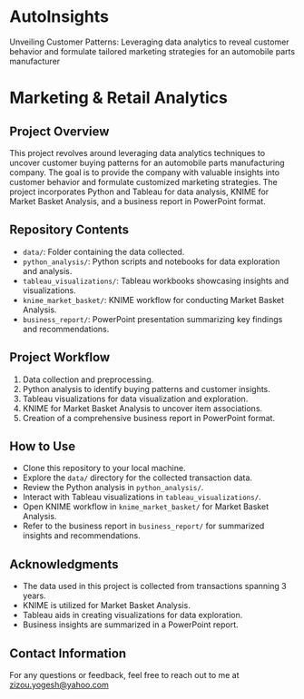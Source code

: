 # AutoInsights
Unveiling Customer Patterns: Leveraging data analytics to reveal customer behavior and formulate tailored marketing strategies for an automobile parts manufacturer

# Marketing & Retail Analytics

## Project Overview
This project revolves around leveraging data analytics techniques to uncover customer buying patterns for an automobile parts manufacturing company. The goal is to provide the company with valuable insights into customer behavior and formulate customized marketing strategies. The project incorporates Python and Tableau for data analysis, KNIME for Market Basket Analysis, and a business report in PowerPoint format.

## Repository Contents
- `data/`: Folder containing the data collected.
- `python_analysis/`: Python scripts and notebooks for data exploration and analysis.
- `tableau_visualizations/`: Tableau workbooks showcasing insights and visualizations.
- `knime_market_basket/`: KNIME workflow for conducting Market Basket Analysis.
- `business_report/`: PowerPoint presentation summarizing key findings and recommendations.

## Project Workflow
1. Data collection and preprocessing.
2. Python analysis to identify buying patterns and customer insights.
3. Tableau visualizations for data visualization and exploration.
4. KNIME for Market Basket Analysis to uncover item associations.
5. Creation of a comprehensive business report in PowerPoint format.

## How to Use
- Clone this repository to your local machine.
- Explore the `data/` directory for the collected transaction data.
- Review the Python analysis in `python_analysis/`.
- Interact with Tableau visualizations in `tableau_visualizations/`.
- Open KNIME workflow in `knime_market_basket/` for Market Basket Analysis.
- Refer to the business report in `business_report/` for summarized insights and recommendations.

## Acknowledgments
- The data used in this project is collected from transactions spanning 3 years.
- KNIME is utilized for Market Basket Analysis.
- Tableau aids in creating visualizations for data exploration.
- Business insights are summarized in a PowerPoint report.

## Contact Information
For any questions or feedback, feel free to reach out to me at zizou.yogesh@yahoo.com
